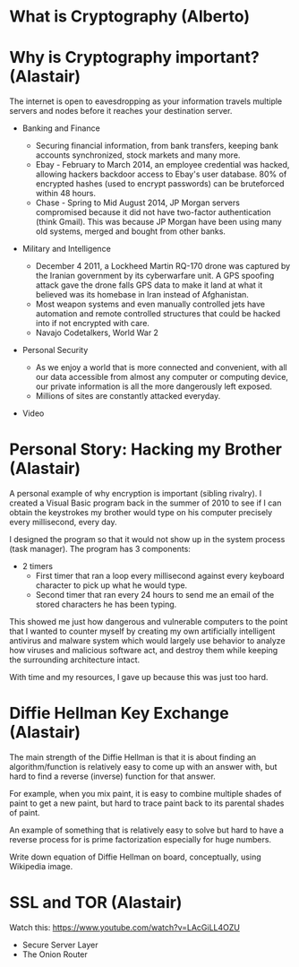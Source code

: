 # What is Cryptography (Alberto)


# Why is Cryptography important? (Alastair)
The internet is open to eavesdropping as your information travels multiple servers and nodes before it reaches your destination server.

* Banking and Finance
  * Securing financial information, from bank transfers, keeping bank accounts synchronized, stock markets and many more.
  * Ebay - February to March 2014, an employee credential was hacked, allowing hackers backdoor access to Ebay's user database. 80% of encrypted hashes (used to encrypt passwords) can be bruteforced within 48 hours.
  * Chase - Spring to Mid August 2014, JP Morgan servers compromised because it did not have two-factor authentication (think Gmail). This was because JP Morgan have been using many old systems, merged and bought from other banks.
  
* Military and Intelligence
  * December 4 2011, a Lockheed Martin RQ-170 drone was captured by the Iranian government by its cyberwarfare unit. A GPS spoofing attack gave the drone falls GPS data to make it land at what it believed was its homebase in Iran instead of Afghanistan.
  * Most weapon systems and even manually controlled jets have automation and remote controlled structures that could be hacked into if not encrypted with care.
  * Navajo Codetalkers, World War 2
  
* Personal Security
  * As we enjoy a world that is more connected and convenient, with all our data accessible from almost any computer or computing device, our private information is all the more dangerously left exposed.
  * Millions of sites are constantly attacked everyday.
  
* Video


# Personal Story: Hacking my Brother (Alastair)
A personal example of why encryption is important (sibling rivalry). I created a Visual Basic program back in the summer of 2010 to see if I can obtain the keystrokes my brother would type on his computer precisely every millisecond, every day.

I designed the program so that it would not show up in the system process (task manager). The program has 3 components:

* 2 timers
  * First timer that ran a loop every millisecond against every keyboard character to pick up what he would type.
  * Second timer that ran every 24 hours to send me an email of the stored characters he has been typing.
  
This showed me just how dangerous and vulnerable computers to the point that I wanted to counter myself by creating my own artificially intelligent antivirus and malware system which would largely use behavior to analyze how viruses and malicious software act, and destroy them while keeping the surrounding architecture intact.

With time and my resources, I gave up because this was just too hard.


# Diffie Hellman Key Exchange (Alastair)
The main strength of the Diffie Hellman is that it is about finding an algorithm/function is relatively easy to come up with an answer with, but hard to find a reverse (inverse) function for that answer.

For example, when you mix paint, it is easy to combine multiple shades of paint to get a new paint, but hard to trace paint back to its parental shades of paint.

An example of something that is relatively easy to solve but hard to have a reverse process for is prime factorization especially for huge numbers.

Write down equation of Diffie Hellman on board, conceptually, using Wikipedia image.


# SSL and TOR (Alastair)
Watch this: https://www.youtube.com/watch?v=LAcGiLL4OZU

* Secure Server Layer
* The Onion Router
